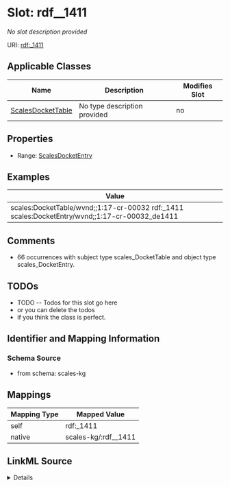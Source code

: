 

# Slot: rdf__1411


_No slot description provided_





URI: [rdf:_1411](http://www.w3.org/1999/02/22-rdf-syntax-ns#_1411)



<!-- no inheritance hierarchy -->





## Applicable Classes

| Name | Description | Modifies Slot |
| --- | --- | --- |
| [ScalesDocketTable](../classes/ScalesDocketTable.md) | No type description provided |  no  |







## Properties

* Range: [ScalesDocketEntry](../classes/ScalesDocketEntry.md)






## Examples

| Value |
| --- |
| scales:DocketTable/wvnd;;1:17-cr-00032 rdf:_1411 scales:DocketEntry/wvnd;;1:17-cr-00032_de1411 |

## Comments

* 66 occurrences with subject type scales_DocketTable and object type scales_DocketEntry.

## TODOs

* TODO -- Todos for this slot go here
* or you can delete the todos
* if you think the class is perfect.

## Identifier and Mapping Information







### Schema Source


* from schema: scales-kg




## Mappings

| Mapping Type | Mapped Value |
| ---  | ---  |
| self | rdf:_1411 |
| native | scales-kg/:rdf__1411 |




## LinkML Source

<details>
```yaml
name: rdf__1411
description: No slot description provided
todos:
- TODO -- Todos for this slot go here
- or you can delete the todos
- if you think the class is perfect.
comments:
- 66 occurrences with subject type scales_DocketTable and object type scales_DocketEntry.
examples:
- value: scales:DocketTable/wvnd;;1:17-cr-00032 rdf:_1411 scales:DocketEntry/wvnd;;1:17-cr-00032_de1411
from_schema: scales-kg
rank: 1000
slot_uri: rdf:_1411
alias: rdf__1411
domain_of:
- scales_DocketTable
range: scales_DocketEntry

```
</details>